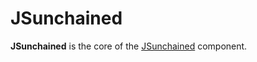 # JSunchained
**JSunchained** is the core of the [JSunchained](https://github.com/STUDIO-Artaban/JSunchained) component.
